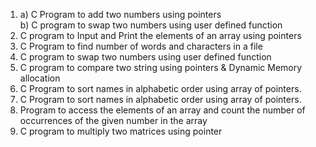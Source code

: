  1. a) C Program to add two numbers using pointers<br>
	b) C program to swap two numbers using user defined function
 2. C program to Input and Print the elements of an array using pointers
 3. C Program to find number of words and characters in a file
 4. C program to swap two numbers using user defined function
 5. C program to compare two string using pointers & Dynamic Memory allocation
 6. C Program to sort names in alphabetic order using array of pointers.
 7. C Program to sort names in alphabetic order using array of pointers.
 8. Program to access the elements of an array and count the number of occurrences of the given number in the array
 9. C program to multiply two matrices using pointer
